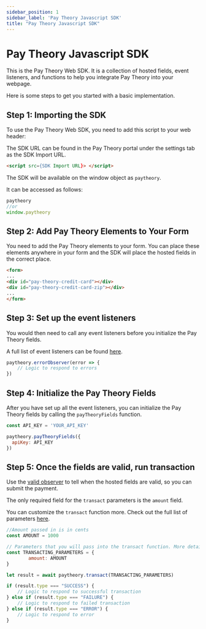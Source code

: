 ```yaml
---
sidebar_position: 1
sidebar_label: 'Pay Theory Javascript SDK'
title: "Pay Theory Javascript SDK"
---
```


# Pay Theory Javascript SDK

This is the Pay Theory Web SDK. It is a collection of hosted fields, event listeners, and functions to help you integrate Pay Theory into your webpage.

Here is some steps to get you started with a basic implementation.

## Step 1: Importing the SDK

To use the Pay Theory Web SDK, you need to add this script to your web header:

The SDK URL can be found in the Pay Theory portal under the settings tab as the SDK Import URL.

```html
<script src={SDK Import URL}> </script>
```

The SDK will be available on the window object as `paytheory`.

It can be accessed as follows:

```javascript
paytheory
//or
window.paytheory
```

## Step 2: Add Pay Theory Elements to Your Form

You need to add the Pay Theory elements to your form. You can place these elements anywhere in your form and the SDK will place the hosted fields in the correct place.

```html
<form>
...
<div id="pay-theory-credit-card"></div>
<div id="pay-theory-credit-card-zip"></div>
...
</form>
```

## Step 3: Set up the event listeners

You would then need to call any event listeners before you initialize the Pay Theory fields.

A full list of event listeners can be found [here](event_listeners.md).

```javascript
paytheory.errorObserver(error => {
    // Logic to respond to errors
})
```

## Step 4: Initialize the Pay Theory Fields

After you have set up all the event listeners, you can initialize the Pay Theory fields by calling the `payTheoryFields` function.


```javascript
const API_KEY = 'YOUR_API_KEY'

paytheory.payTheoryFields({
  apiKey: API_KEY
})
```

## Step 5: Once the fields are valid, run transaction

Use the [valid observer](event_listeners#validobserver) to tell when the hosted fields are valid, so you can submit the payment.

The only required field for the `transact` parameters is the `amount` field.

You can customize the `transact` function more. Check out the full list of parameters [here](functions#transact).

```javascript
//Amount passed in is in cents
const AMOUNT = 1000

// Parameters that you will pass into the transact function. More details below.
const TRANSACTING_PARAMETERS = {
        amount: AMOUNT
}

let result = await paytheory.transact(TRANSACTING_PARAMETERS)

if (result.type === "SUCCESS") {
    // Logic to respond to successful transaction
} else if (result.type === "FAILURE") {
    // Logic to respond to failed transaction
} else if (result.type === "ERROR") {
    // Logic to respond to error
}
```
